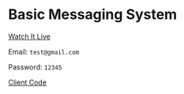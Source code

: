 # Basic Messaging System

[Watch It Live](https://messageing.herokuapp.com/)

Email: ```test@gmail.com``` 

Password: ```12345``` 

[Client Code](https://github.com/zixiz/Basic-Messaging-System-Client)